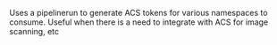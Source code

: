 Uses a pipelinerun to generate ACS tokens for various namespaces to consume. Useful when there is a need to integrate with ACS for image scanning, etc